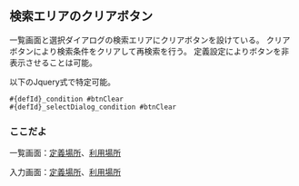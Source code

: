 ## 検索エリアのクリアボタン

一覧画面と選択ダイアログの検索エリアにクリアボタンを設けている。
クリアボタンにより検索条件をクリアして再検索を行う。
定義設定によりボタンを非表示させることは可能。

以下のJquery式で特定可能。
```
#{defId}_condition #btnClear
#{defId}_selectDialog_condition #btnClear
```

### ここだよ
一覧画面：[定義場所](https://efwgrp.github.io/ske_image/svg/condition.clear.listPage.def.svg)、[利用場所](https://efwgrp.github.io/ske_image/svg/condition.clear.listPage.svg)

入力画面：[定義場所](https://efwgrp.github.io/ske_image/svg/condition.clear.inputPage.def.svg)、[利用場所](https://efwgrp.github.io/ske_image/svg/condition.clear.inputPage.svg)
